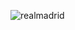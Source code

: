 ![realmadrid](https://github.com/Stephen-Wau/Submission-Dicoding-Belajar-Dasar-Permograman-Web/assets/85338740/71927712-a268-4125-ada1-b4a3ecc87e6e)
